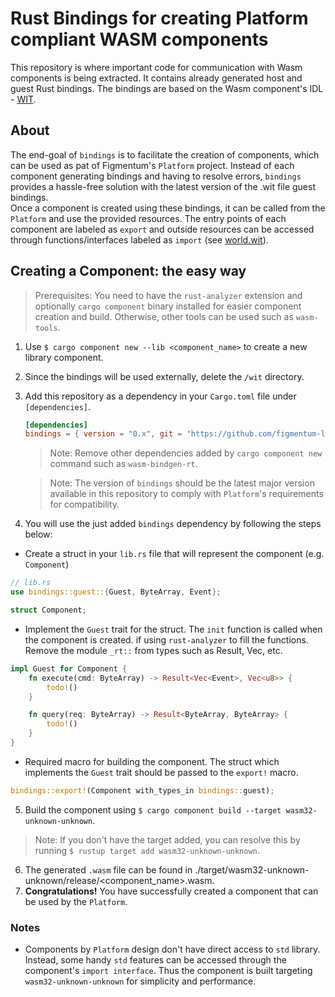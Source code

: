 # Rust Bindings for creating Platform compliant WASM components #
This repository is where important code for communication with Wasm components is being extracted. It contains already generated host and guest Rust bindings. The bindings are based on the Wasm component's IDL - [WIT](https://github.com/figmentum-ltd/bindings/blob/main/wit/world.wit).

## About ##
The end-goal of `bindings` is to facilitate the creation of components, which can be used as pat of Figmentum's `Platform` project. Instead of each component generating bindings and having to resolve errors, `bindings` provides a hassle-free solution with the latest version of the .wit file guest bindings.\
Once a component is created using these bindings, it can be called from the `Platform` and use the provided resources. The entry points of each component are labeled as `export` and outside resources can be accessed through functions/interfaces labeled as `import` (see [world.wit](https://github.com/figmentum-ltd/bindings/blob/main/wit/world.wit)). 

## Creating a Component: the easy way ##
> Prerequisites: You need to have the `rust-analyzer` extension and optionally `cargo component` binary installed for easier component creation and build. Otherwise, other tools can be used such as `wasm-tools`.

1. Use `$ cargo component new --lib <component_name>` to create a new library component.
2. Since the bindings will be used externally, delete the `/wit` directory.
3. Add this repository as a dependency in your `Cargo.toml` file under `[dependencies]`.
    ```toml
    [dependencies]
    bindings = { version = "0.x", git = "https://github.com/figmentum-ltd/bindings.git", features = ["guest"] }
    ```
    > Note: Remove other dependencies added by `cargo component new` command such as `wasm-bindgen-rt`.

    > Note: The version of `bindings` should be the latest major version available in this repository to comply with `Platform`'s requirements for compatibility.

4. You will use the just added `bindings` dependency by following the steps below:
- Create a struct in your `lib.rs` file that will represent the component (e.g. `Component`)
```Rust
// lib.rs
use bindings::guest::{Guest, ByteArray, Event};

struct Component;
```
- Implement the `Guest` trait for the struct. The `init` function is called when the component is created. if using `rust-analyzer` to fill the functions. Remove the module `_rt::` from types such as Result, Vec, etc.
```Rust
impl Guest for Component {
    fn execute(cmd: ByteArray) -> Result<Vec<Event>, Vec<u8>> {
        todo!()
    }

    fn query(req: ByteArray) -> Result<ByteArray, ByteArray> {
        todo!()
    }
}
```
- Required macro for building the component. The struct which implements the `Guest` trait should be passed to the `export!` macro.
```Rust
bindings::export!(Component with_types_in bindings::guest);
```
5.  Build the component using `$ cargo component build --target wasm32-unknown-unknown`.
> Note: If you don't have the target added, you can resolve this by running `$ rustup target add wasm32-unknown-unknown`.
6.  The generated `.wasm` file can be found in ./target/wasm32-unknown-unknown/release/<component_name>.wasm.
7. **Congratulations!** You have successfully created a component that can be used by the `Platform`.

### Notes ###
- Components by `Platform` design don't have direct access to `std` library. Instead, some handy `std` features can be accessed through the component's `import interface`. 
Thus the component is built targeting `wasm32-unknown-unknown` for simplicity and performance.

   